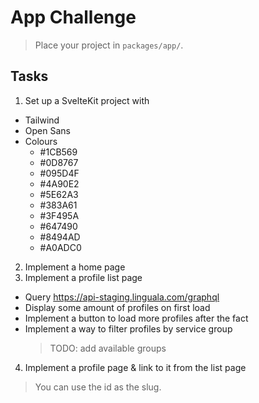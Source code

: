 # App Challenge

> Place your project in `packages/app/`.

## Tasks

1. Set up a SvelteKit project with
  - Tailwind
  - Open Sans
  - Colours
    - #1CB569
    - #0D8767
    - #095D4F
    - #4A90E2
    - #5E62A3
    - #383A61
    - #3F495A
    - #647490
    - #8494AD
    - #A0ADC0
2. Implement a home page
3. Implement a profile list page
  - Query https://api-staging.linguala.com/graphql
  - Display some amount of profiles on first load
  - Implement a button to load more profiles after the fact
  - Implement a way to filter profiles by service group
    > TODO: add available groups 
4. Implement a profile page & link to it from the list page
  > You can use the id as the slug.
